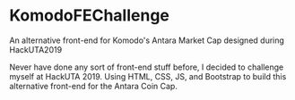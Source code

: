 # KomodoFEChallenge
An alternative front-end for Komodo's Antara Market Cap designed during HackUTA2019

Never have done any sort of front-end stuff before, I decided to challenge myself at HackUTA 2019. Using HTML, CSS, JS, and Bootstrap
to build this alternative front-end for the Antara Coin Cap.
